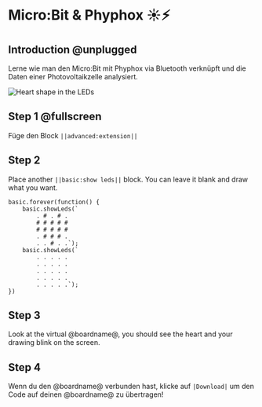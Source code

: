# Micro:Bit & Phyphox ☀️⚡

## Introduction @unplugged

Lerne wie man den Micro:Bit mit Phyphox via Bluetooth verknüpft und die Daten einer Photovoltaikzelle analysiert.


![Heart shape in the LEDs](/static/mb/projects/flashing-heart/sim.gif)

## Step 1 @fullscreen

Füge den Block ``||advanced:extension||`` 



## Step 2

Place another ``||basic:show leds||`` block. You can leave it blank and draw what you want.

```blocks
basic.forever(function() {
    basic.showLeds(`
        . # . # .
        # # # # #
        # # # # #
        . # # # .
        . . # . .`);
    basic.showLeds(`
        . . . . .
        . . . . .
        . . . . .
        . . . . .
        . . . . .`);
})
```

## Step 3

Look at the virtual @boardname@, you should see the heart and your drawing blink on the screen.

## Step 4

Wenn du den @boardname@ verbunden hast, klicke auf ``|Download|`` um den Code auf deinen @boardname@ zu übertragen!